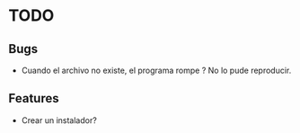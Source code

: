 # TODO
## Bugs
- Cuando el archivo no existe, el programa rompe ? No lo pude reproducir.

## Features
- Crear un instalador?

